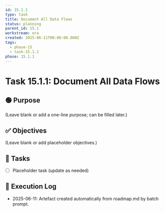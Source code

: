 ```yaml
---
id: 15.1.1
type: task
title: Document All Data Flows
status: planning
parent_id: 15.1
workstream: ora
created: 2025-06-11T00:00:00.000Z
tags:
  - phase-15
  - task-15.1.1
phase: 15.1.1
---
```


# Task 15.1.1: Document All Data Flows

## 🟢 Purpose

(Leave blank or add a one-line purpose; can be filled later.)

## ✅ Objectives

(Leave blank or add placeholder objectives.)

## 🔨 Tasks

- [ ] Placeholder task (update as needed)

## 🧾 Execution Log

- 2025-06-11: Artefact created automatically from roadmap.md by batch prompt.
